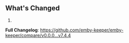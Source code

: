 ## What's Changed

1.

**Full Changelog**: https://github.com/emby-keeper/emby-keeper/compare/v0.0.0...v7.4.4
